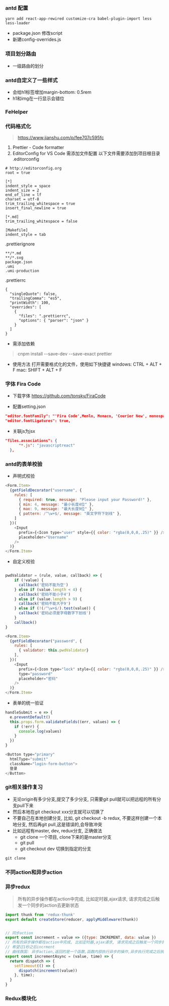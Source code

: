 ### antd 配置
```
yarn add react-app-rewired customize-cra babel-plugin-import less less-loader
```
- package.json 修改script
- 新建config-overrides.js

### 项目划分路由
- 一级路由的划分

### antd自定义了一些样式
- 会给h1标签增加margin-bottom: 0.5rem
- h1和img在一行显示会错位

### FeHelper


### 代码格式化
> https://www.jianshu.com/p/fee707c595fc
1. Prettier - Code formatter
2. EditorConfig for VS Code
需添加文件配置
以下文件需要添加到项目根目录
.editorconfig
```
# http://editorconfig.org
root = true

[*]
indent_style = space
indent_size = 2
end_of_line = lf
charset = utf-8
trim_trailing_whitespace = true
insert_final_newline = true

[*.md]
trim_trailing_whitespace = false

[Makefile]
indent_style = tab
```

.prettierignore
```
**/*.md
**/*.svg
package.json
.umi
.umi-production
```

.prettierrc
```
{
  "singleQuote": false,
  "trailingComma": "es5",
  "printWidth": 100,
  "overrides": [
    {
      "files": ".prettierrc",
      "options": { "parser": "json" }
    }
  ]
}

```

- 需添加依赖
> cnpm install --save-dev --save-exact prettier
- 使用方法
打开需要格式化的文件，使用如下快捷键
windows: CTRL + ALT + F
mac: SHIFT + ALT + F

### 字体 Fira Code
- 下载字体
https://github.com/tonsky/FiraCode

- 配置setting.json
```json
"editor.fontFamily": "'Fira Code',Menlo, Monaco, 'Courier New', monospace",
"editor.fontLigatures": true,
```
- 关联js为jsx
```json
"files.associations": {
      "*.js": "javascriptreact"
  },
```


### antd的表单校验
- 声明式校验
```js
<Form.Item>
  {getFieldDecorator("username", {
    rules: [
      { required: true, message: "Please input your Password!" },
      { min: 4, message: "最小长度4位" },
      { max: 9, message: "最大长度9位" },
      { pattern: /^\w+$/, message: "英文字符下划线" },
    ]
  })(
    <Input
      prefix={<Icon type="user" style={{ color: "rgba(0,0,0,.25)" }} />}
      placeholder="Username"
    />
  )}
</Form.Item>
```
- 自定义校验
```js

pwdValidator = (rule, value, callback) => {
    if (!value) {
      callback('密码不能为空')
    } else if (value.length < 4) {
      callback('密码不能小于4')
    } else if (value.length > 9) {
      callback('密码不能大于9')
    } else if (!(/^\w+$/).test(value)) {
      callback('密码必须是字母数字下划线')
    }
    callback()
}

<Form.Item>
  {getFieldDecorator("password", {
    rules: [
      { validator: this.pwdValidator}
    ],
  })(
    <Input
      prefix={<Icon type="lock" style={{ color: "rgba(0,0,0,.25)" }} />}
      type="password"
      placeholder="密码"
    />
  )}
</Form.Item>
```

- 表单的统一验证
```js
handleSubmit = e => {
  e.preventDefault()
  this.props.form.validateFields((err, values) => {
    if (!err) {
      console.log(values)
    }
  })
}

<Button type="primary" 
  htmlType="submit" 
  className="login-form-button">
  登录
</Button>
```


### git相关操作复习
- 无论origin有多少分支,提交了多少分支, 只需要git pull就可以把远程的所有分支pull下来
- 然后本地在git checkout xxx分支就可以切换了
- 不要自己在本地创建分支, 比如, git checkout -b redux, 不要这样创建一个本地分支, 然后再git pull,这是错误的,会导致冲突
- 比如远程有master, dev, redux分支, 正确做法
  - git clone 一个项目, clone下来的是master分支
  - git pull
  - git checkout dev  切换到指定的分支
```js
git clone 
```



### 不同action和异步action


### 异步redux
> 所有的异步操作都在action中完成, 比如定时器,ajax请求, 请求完成之后触发一个同步的action去更新状态
```js
import thunk from 'redux-thunk'
export default createStore(reducer, applyMiddleware(thunk))


// 同步action
export const increment = value => ({type: INCREMENT, data: value })
// 所有的异步操作都在action中完成, 比如定时器,ajax请求, 请求完成之后触发一个同步的action去更新状态
// 希望过1秒之后incrment
// 曲线救国: 异步action,返回的是一个函数,函数内部执行异步的操作,异步执行完成之后执行同步action
export const incrementAsync = (value, time) => {
  return dispatch => {
    setTimeout(() => {
      dispatch(increment(value))
    }, time);
  }
}
```

### Redux模块化
